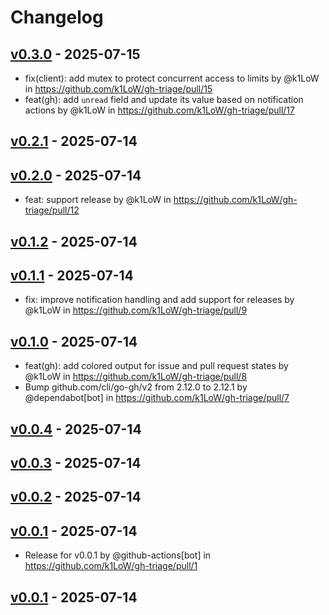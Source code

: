 # Changelog

## [v0.3.0](https://github.com/k1LoW/gh-triage/compare/v0.2.1...v0.3.0) - 2025-07-15
- fix(client): add mutex to protect concurrent access to limits by @k1LoW in https://github.com/k1LoW/gh-triage/pull/15
- feat(gh): add `unread` field and update its value based on notification actions by @k1LoW in https://github.com/k1LoW/gh-triage/pull/17

## [v0.2.1](https://github.com/k1LoW/gh-triage/compare/v0.2.0...v0.2.1) - 2025-07-14

## [v0.2.0](https://github.com/k1LoW/gh-triage/compare/v0.1.2...v0.2.0) - 2025-07-14
- feat: support release by @k1LoW in https://github.com/k1LoW/gh-triage/pull/12

## [v0.1.2](https://github.com/k1LoW/gh-triage/compare/v0.1.1...v0.1.2) - 2025-07-14

## [v0.1.1](https://github.com/k1LoW/gh-triage/compare/v0.1.0...v0.1.1) - 2025-07-14
- fix: improve notification handling and add support for releases by @k1LoW in https://github.com/k1LoW/gh-triage/pull/9

## [v0.1.0](https://github.com/k1LoW/gh-triage/compare/v0.0.4...v0.1.0) - 2025-07-14
- feat(gh): add colored output for issue and pull request states by @k1LoW in https://github.com/k1LoW/gh-triage/pull/8
- Bump github.com/cli/go-gh/v2 from 2.12.0 to 2.12.1 by @dependabot[bot] in https://github.com/k1LoW/gh-triage/pull/7

## [v0.0.4](https://github.com/k1LoW/gh-triage/compare/v0.0.3...v0.0.4) - 2025-07-14

## [v0.0.3](https://github.com/k1LoW/gh-triage/compare/v0.0.2...v0.0.3) - 2025-07-14

## [v0.0.2](https://github.com/k1LoW/gh-triage/compare/v0.0.1...v0.0.2) - 2025-07-14

## [v0.0.1](https://github.com/k1LoW/gh-triage/commits/v0.0.1) - 2025-07-14
- Release for v0.0.1 by @github-actions[bot] in https://github.com/k1LoW/gh-triage/pull/1

## [v0.0.1](https://github.com/k1LoW/gh-triage/commits/v0.0.1) - 2025-07-14
